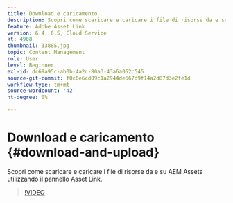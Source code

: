 ```yaml
---
title: Download e caricamento
description: Scopri come scaricare e caricare i file di risorse da e su AEM Assets utilizzando il pannello Asset Link.
feature: Adobe Asset Link
version: 6.4, 6.5, Cloud Service
kt: 4908
thumbnail: 33885.jpg
topic: Content Management
role: User
level: Beginner
exl-id: dc69a95c-ab0b-4a2c-80a3-43a6a052c545
source-git-commit: f0c6e6cd09c1a2944de667d9f14a2d87d3e2fe1d
workflow-type: tm+mt
source-wordcount: '42'
ht-degree: 0%

---
```


# Download e caricamento {#download-and-upload}

Scopri come scaricare e caricare i file di risorse da e su AEM Assets utilizzando il pannello Asset Link.

>[!VIDEO](https://video.tv.adobe.com/v/33885/?quality=12)
